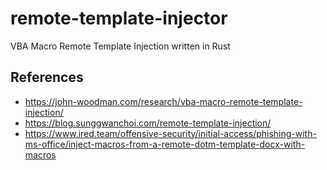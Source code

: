 # remote-template-injector
VBA Macro Remote Template Injection written in Rust


## References
- https://john-woodman.com/research/vba-macro-remote-template-injection/
- https://blog.sunggwanchoi.com/remote-template-injection/
- https://www.ired.team/offensive-security/initial-access/phishing-with-ms-office/inject-macros-from-a-remote-dotm-template-docx-with-macros